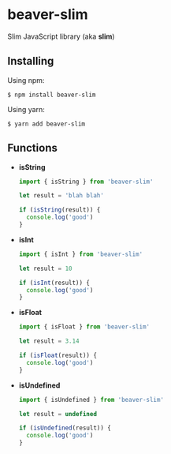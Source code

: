 # beaver-slim

Slim JavaScript library (aka **slim**)

## Installing
Using npm:
```
$ npm install beaver-slim
```

Using yarn:
```
$ yarn add beaver-slim
```

## Functions

- **isString**
  ```js
  import { isString } from 'beaver-slim'

  let result = 'blah blah'

  if (isString(result)) {
    console.log('good')
  }
  ```
- **isInt**
  ```js
  import { isInt } from 'beaver-slim'

  let result = 10

  if (isInt(result)) {
    console.log('good')
  }
  ```
- **isFloat**
  ```js
  import { isFloat } from 'beaver-slim'

  let result = 3.14

  if (isFloat(result)) {
    console.log('good')
  }
  ```
- **isUndefined**
  ```js
  import { isUndefined } from 'beaver-slim'

  let result = undefined
  
  if (isUndefined(result)) {
    console.log('good')
  }
  ```
